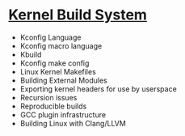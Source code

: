 
# [Kernel Build System](https://www.kernel.org/doc/html/latest/kbuild/index.html#)

- Kconfig Language
- Kconfig macro language
- Kbuild
- Kconfig make config
- Linux Kernel Makefiles
- Building External Modules
- Exporting kernel headers for use by userspace
- Recursion issues
- Reproducible builds
- GCC plugin infrastructure
- Building Linux with Clang/LLVM

